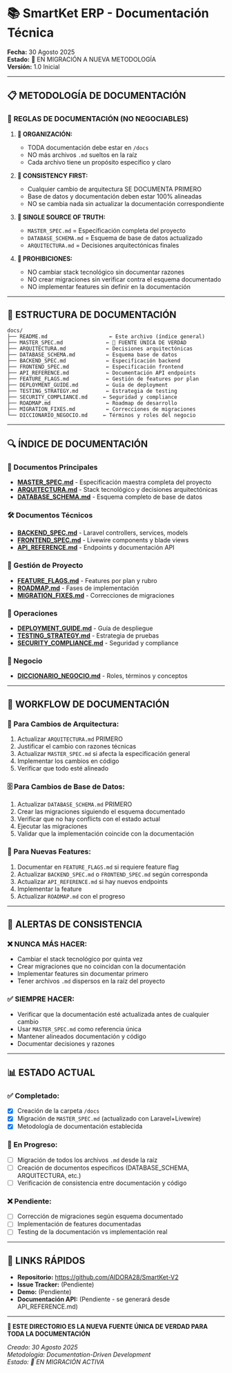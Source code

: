 # 📚 SmartKet ERP - Documentación Técnica

**Fecha:** 30 Agosto 2025  
**Estado:** 🔄 EN MIGRACIÓN A NUEVA METODOLOGÍA  
**Versión:** 1.0 Inicial  

---

## 📋 **METODOLOGÍA DE DOCUMENTACIÓN**

### 🎯 **REGLAS DE DOCUMENTACIÓN (NO NEGOCIABLES)**

1. **📁 ORGANIZACIÓN:**
   - TODA documentación debe estar en `/docs`
   - NO más archivos `.md` sueltos en la raíz
   - Cada archivo tiene un propósito específico y claro

2. **🔄 CONSISTENCY FIRST:**
   - Cualquier cambio de arquitectura SE DOCUMENTA PRIMERO
   - Base de datos y documentación deben estar 100% alineadas
   - NO se cambia nada sin actualizar la documentación correspondiente

3. **📖 SINGLE SOURCE OF TRUTH:**
   - `MASTER_SPEC.md` = Especificación completa del proyecto
   - `DATABASE_SCHEMA.md` = Esquema de base de datos actualizado
   - `ARQUITECTURA.md` = Decisiones arquitectónicas finales

4. **🚫 PROHIBICIONES:**
   - NO cambiar stack tecnológico sin documentar razones
   - NO crear migraciones sin verificar contra el esquema documentado
   - NO implementar features sin definir en la documentación

---

## 📁 **ESTRUCTURA DE DOCUMENTACIÓN**

```
docs/
├── README.md                    ← Este archivo (índice general)
├── MASTER_SPEC.md              ← 🎯 FUENTE ÚNICA DE VERDAD
├── ARQUITECTURA.md             ← Decisiones arquitectónicas
├── DATABASE_SCHEMA.md          ← Esquema base de datos
├── BACKEND_SPEC.md             ← Especificación backend
├── FRONTEND_SPEC.md            ← Especificación frontend
├── API_REFERENCE.md            ← Documentación API endpoints
├── FEATURE_FLAGS.md            ← Gestión de features por plan
├── DEPLOYMENT_GUIDE.md         ← Guía de deployment
├── TESTING_STRATEGY.md         ← Estrategia de testing
├── SECURITY_COMPLIANCE.md     ← Seguridad y compliance
├── ROADMAP.md                  ← Roadmap de desarrollo
├── MIGRATION_FIXES.md          ← Correcciones de migraciones
└── DICCIONARIO_NEGOCIO.md     ← Términos y roles del negocio
```

---

## 🔍 **ÍNDICE DE DOCUMENTACIÓN**

### **📖 Documentos Principales**
- **[MASTER_SPEC.md](./MASTER_SPEC.md)** - Especificación maestra completa del proyecto
- **[ARQUITECTURA.md](./ARQUITECTURA.md)** - Stack tecnológico y decisiones arquitectónicas
- **[DATABASE_SCHEMA.md](./DATABASE_SCHEMA.md)** - Esquema completo de base de datos

### **🛠️ Documentos Técnicos**
- **[BACKEND_SPEC.md](./BACKEND_SPEC.md)** - Laravel controllers, services, models
- **[FRONTEND_SPEC.md](./FRONTEND_SPEC.md)** - Livewire components y blade views
- **[API_REFERENCE.md](./API_REFERENCE.md)** - Endpoints y documentación API

### **🎯 Gestión de Proyecto**
- **[FEATURE_FLAGS.md](./FEATURE_FLAGS.md)** - Features por plan y rubro
- **[ROADMAP.md](./ROADMAP.md)** - Fases de implementación
- **[MIGRATION_FIXES.md](./MIGRATION_FIXES.md)** - Correcciones de migraciones

### **🚀 Operaciones**
- **[DEPLOYMENT_GUIDE.md](./DEPLOYMENT_GUIDE.md)** - Guía de despliegue
- **[TESTING_STRATEGY.md](./TESTING_STRATEGY.md)** - Estrategia de pruebas
- **[SECURITY_COMPLIANCE.md](./SECURITY_COMPLIANCE.md)** - Seguridad y compliance

### **📝 Negocio**
- **[DICCIONARIO_NEGOCIO.md](./DICCIONARIO_NEGOCIO.md)** - Roles, términos y conceptos

---

## 🎯 **WORKFLOW DE DOCUMENTACIÓN**

### **📝 Para Cambios de Arquitectura:**
1. Actualizar `ARQUITECTURA.md` PRIMERO
2. Justificar el cambio con razones técnicas
3. Actualizar `MASTER_SPEC.md` si afecta la especificación general
4. Implementar los cambios en código
5. Verificar que todo esté alineado

### **🗄️ Para Cambios de Base de Datos:**
1. Actualizar `DATABASE_SCHEMA.md` PRIMERO
2. Crear las migraciones siguiendo el esquema documentado
3. Verificar que no hay conflicts con el estado actual
4. Ejecutar las migraciones
5. Validar que la implementación coincide con la documentación

### **🔧 Para Nuevas Features:**
1. Documentar en `FEATURE_FLAGS.md` si requiere feature flag
2. Actualizar `BACKEND_SPEC.md` o `FRONTEND_SPEC.md` según corresponda
3. Actualizar `API_REFERENCE.md` si hay nuevos endpoints
4. Implementar la feature
5. Actualizar `ROADMAP.md` con el progreso

---

## 🚨 **ALERTAS DE CONSISTENCIA**

### **❌ NUNCA MÁS HACER:**
- Cambiar el stack tecnológico por quinta vez
- Crear migraciones que no coincidan con la documentación
- Implementar features sin documentar primero
- Tener archivos `.md` dispersos en la raíz del proyecto

### **✅ SIEMPRE HACER:**
- Verificar que la documentación esté actualizada antes de cualquier cambio
- Usar `MASTER_SPEC.md` como referencia única
- Mantener alineados documentación y código
- Documentar decisiones y razones

---

## 📊 **ESTADO ACTUAL**

### **✅ Completado:**
- [x] Creación de la carpeta `/docs`
- [x] Migración de `MASTER_SPEC.md` (actualizado con Laravel+Livewire)
- [x] Metodología de documentación establecida

### **🔄 En Progreso:**
- [ ] Migración de todos los archivos `.md` desde la raíz
- [ ] Creación de documentos específicos (DATABASE_SCHEMA, ARQUITECTURA, etc.)
- [ ] Verificación de consistencia entre documentación y código

### **❌ Pendiente:**
- [ ] Corrección de migraciones según esquema documentado
- [ ] Implementación de features documentadas
- [ ] Testing de la documentación vs implementación real

---

## 🔗 **LINKS RÁPIDOS**

- **Repositorio:** https://github.com/AIDORA28/SmartKet-V2
- **Issue Tracker:** (Pendiente)
- **Demo:** (Pendiente)
- **Documentación API:** (Pendiente - se generará desde API_REFERENCE.md)

---

**🎯 ESTE DIRECTORIO ES LA NUEVA FUENTE ÚNICA DE VERDAD PARA TODA LA DOCUMENTACIÓN**

*Creado: 30 Agosto 2025*  
*Metodología: Documentation-Driven Development*  
*Estado: 🔄 EN MIGRACIÓN ACTIVA*
